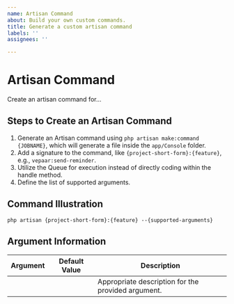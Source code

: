 ```yaml
---
name: Artisan Command
about: Build your own custom commands.
title: Generate a custom artisan command
labels: ''
assignees: ''

---
```


# Artisan Command

Create an artisan command for...
<!-- Provide a description for the feature you intend to create an Artisan command for. -->

## Steps to Create an Artisan Command

1. Generate an Artisan command using `php artisan make:command {JOBNAME}`, which will generate a file inside the `app/Console` folder.
2. Add a signature to the command, like `{project-short-form}:{feature}`, e.g., `vepaar:send-reminder`.
3. Utilize the Queue for execution instead of directly coding within the handle method.
4. Define the list of supported arguments. 

## Command Illustration
`php artisan {project-short-form}:{feature} --{supported-arguments}`

## Argument Information
<!-- Delete this block if your command doesn't require any arguments. -->

| Argument | Default Value | Description |
| --- | --- | --- | 
| <!-- Argument List --> | <!-- In case you have any default value set for the argument  --> | Appropriate description for the provided argument. |
